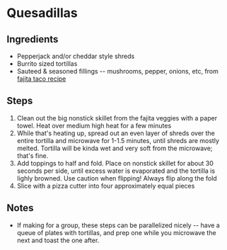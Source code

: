# Quesadillas

## Ingredients

- Pepperjack and/or cheddar style shreds
- Burrito sized tortillas
- Sauteed & seasoned fillings -- mushrooms, pepper, onions, etc, from [fajita taco recipe](fajita-tacos.md)

## Steps

1. Clean out the big nonstick skillet from the fajita veggies with a paper towel. Heat over medium high heat for a few minutes
1. While that's heating up, spread out an even layer of shreds over the entire tortilla and microwave for 1-1.5 minutes, until shreds are mostly melted. Tortilla will be kinda wet and very soft from the microwave; that's fine.
1. Add toppings to half and fold. Place on nonstick skillet for about 30 seconds per side, until excess water is evaporated and the tortilla is lighly browned. Use caution when flipping! Always flip along the fold
1. Slice with a pizza cutter into four approximately equal pieces

## Notes

- If making for a group, these steps can be parallelized nicely -- have a queue of plates with tortillas, and prep one while you microwave the next and toast the one after.
